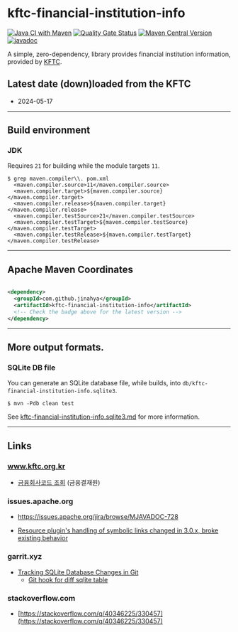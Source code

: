 # kftc-financial-institution-info

[![Java CI with Maven](https://github.com/jinahya/kftc-financial-institution-info/actions/workflows/maven.yml/badge.svg)](https://github.com/jinahya/kftc-financial-institution-info/actions/workflows/maven.yml)
[![Quality Gate Status](https://sonarcloud.io/api/project_badges/measure?project=jinahya_kftc-financial-institution-info&metric=alert_status)](https://sonarcloud.io/summary/new_code?id=jinahya_kftc-financial-institution-info)
[![Maven Central Version](https://img.shields.io/maven-central/v/com.github.jinahya/kftc-financial-institution-info)](https://search.maven.org/artifact/com.github.jinahya/kftc-financial-institution-info)
[![javadoc](https://javadoc.io/badge2/com.github.jinahya/kftc-financial-institution-info/javadoc.svg)](https://javadoc.io/doc/com.github.jinahya/kftc-financial-institution-info)

A simple, zero-dependency, library provides financial institution information, provided
by [KFTC](https://www.kftc.or.kr/kftc/data/EgovBankListMove.do).

## Latest date (down)loaded from the KFTC

* 2024-05-17

---

## Build environment

### JDK

Requires `21` for building while the module targets `11`.

```text
$ grep maven.compiler\\. pom.xml
  <maven.compiler.source>11</maven.compiler.source>
  <maven.compiler.target>${maven.compiler.source}</maven.compiler.target>
  <maven.compiler.release>${maven.compiler.target}</maven.compiler.release>
  <maven.compiler.testSource>21</maven.compiler.testSource>
  <maven.compiler.testTarget>${maven.compiler.testSource}</maven.compiler.testTarget>
  <maven.compiler.testRelease>${maven.compiler.testTarget}</maven.compiler.testRelease>
```

---

## Apache Maven Coordinates

```xml

<dependency>
  <groupId>com.github.jinahya</groupId>
  <artifactId>kftc-financial-institution-info</artifactId>
  <!-- Check the badge above for the latest version -->
</dependency>
```

---

## More output formats.

### SQLite DB file

You can generate an SQLite database file, while builds, into `db/kftc-financial-institution-info.sqlite3`.

```shell
$ mvn -Pdb clean test
```

See [kftc-financial-institution-info.sqlite3.md](db/kftc-financial-institution-info.sqlite3.md) for more information.

---

## Links

### www.kftc.org.kr

* [금융회사코드 조회](https://www.kftc.or.kr/kftc/data/EgovBankListMove.do) (금융결재원)

### issues.apache.org

* https://issues.apache.org/jira/browse/MJAVADOC-728

* [Resource plugin's handling of symbolic links changed in 3.0.x, broke existing behavior](https://issues.apache.org/jira/browse/MRESOURCES-237)

### garrit.xyz

* [Tracking SQLite Database Changes in Git](https://garrit.xyz/posts/2023-11-01-tracking-sqlite-database-changes-in-git)
    * [Git hook for diff sqlite table
      ](https://stackoverflow.com/a/21789167/330457)

### stackoverflow.com

* [https://stackoverflow.com/q/40346225/330457](https://stackoverflow.com/q/40346225/330457)
